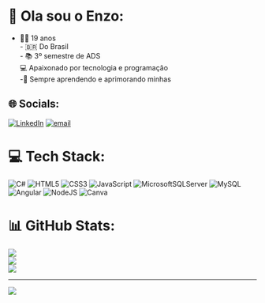 # 💫 Ola sou o Enzo:
- 🧑‍🎓 19 anos  <br>- 🇧🇷 Do Brasil  <br>- 📚 3º semestre de ADS  <br>💻 Apaixonado por tecnologia e programação<br>-🌱 Sempre aprendendo e aprimorando minhas 


## 🌐 Socials:
[![LinkedIn](https://img.shields.io/badge/LinkedIn-%230077B5.svg?logo=linkedin&logoColor=white)](https://linkedin.com/in/EnzoPippo) [![email](https://img.shields.io/badge/Email-D14836?logo=gmail&logoColor=white)](mailto:enzopippo230@gmail.com) 

# 💻 Tech Stack:
![C#](https://img.shields.io/badge/c%23-%23239120.svg?style=for-the-badge&logo=csharp&logoColor=white) ![HTML5](https://img.shields.io/badge/html5-%23E34F26.svg?style=for-the-badge&logo=html5&logoColor=white) ![CSS3](https://img.shields.io/badge/css3-%231572B6.svg?style=for-the-badge&logo=css3&logoColor=white) ![JavaScript](https://img.shields.io/badge/javascript-%23323330.svg?style=for-the-badge&logo=javascript&logoColor=%23F7DF1E) ![MicrosoftSQLServer](https://img.shields.io/badge/Microsoft%20SQL%20Server-CC2927?style=for-the-badge&logo=microsoft%20sql%20server&logoColor=white) ![MySQL](https://img.shields.io/badge/mysql-4479A1.svg?style=for-the-badge&logo=mysql&logoColor=white) ![Angular](https://img.shields.io/badge/angular-%23DD0031.svg?style=for-the-badge&logo=angular&logoColor=white) ![NodeJS](https://img.shields.io/badge/node.js-6DA55F?style=for-the-badge&logo=node.js&logoColor=white) ![Canva](https://img.shields.io/badge/Canva-%2300C4CC.svg?style=for-the-badge&logo=Canva&logoColor=white)
# 📊 GitHub Stats:
![](https://github-readme-stats.vercel.app/api?username=Pippo0111&theme=dark&hide_border=false&include_all_commits=false&count_private=false)<br/>
![](https://nirzak-streak-stats.vercel.app/?user=Pippo0111&theme=dark&hide_border=false)<br/>
![](https://github-readme-stats.vercel.app/api/top-langs/?username=Pippo0111&theme=dark&hide_border=false&include_all_commits=false&count_private=false&layout=compact)

---
[![](https://visitcount.itsvg.in/api?id=Pippo0111&icon=0&color=0)](https://visitcount.itsvg.in)

<!-- Proudly created with GPRM ( https://gprm.itsvg.in ) -->
